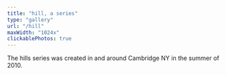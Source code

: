 ```yaml
---
title: "hill, a series"
type: "gallery"
url: "/hill"
maxWidth: "1024x"
clickablePhotos: true
---
```


The hills series was created in and around Cambridge NY in the summer of 2010.
